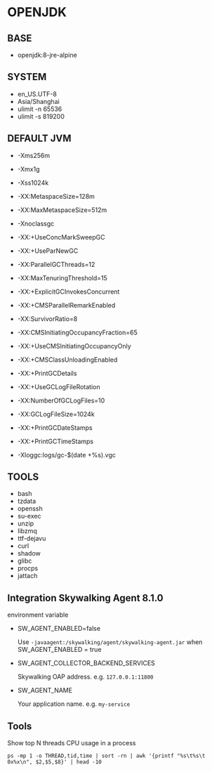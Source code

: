 # OPENJDK

## BASE

* openjdk:8-jre-alpine

## SYSTEM

* en_US.UTF-8
* Asia/Shanghai
* ulimit -n 65536
* ulimit -s 819200

## DEFAULT JVM

* -Xms256m
* -Xmx1g
* -Xss1024k
* -XX:MetaspaceSize=128m
* -XX:MaxMetaspaceSize=512m

* -Xnoclassgc  
* -XX:+UseConcMarkSweepGC
* -XX:+UseParNewGC
* -XX:ParallelGCThreads=12
* -XX:MaxTenuringThreshold=15
* -XX:+ExplicitGCInvokesConcurrent
* -XX:+CMSParallelRemarkEnabled
* -XX:SurvivorRatio=8
* -XX:CMSInitiatingOccupancyFraction=65
* -XX:+UseCMSInitiatingOccupancyOnly
* -XX:+CMSClassUnloadingEnabled

* -XX:+PrintGCDetails
* -XX:+UseGCLogFileRotation
* -XX:NumberOfGCLogFiles=10
* -XX:GCLogFileSize=1024k
* -XX:+PrintGCDateStamps
* -XX:+PrintGCTimeStamps
* -Xloggc:logs/gc-$(date +%s).vgc

## TOOLS

* bash
* tzdata
* openssh
* su-exec
* unzip
* libzmq
* ttf-dejavu
* curl
* shadow
* glibc
* procps
* jattach

## Integration Skywalking Agent 8.1.0

environment variable

* SW_AGENT_ENABLED=false

  Use `-javaagent:/skywalking/agent/skywalking-agent.jar` when SW_AGENT_ENABLED = true

* SW_AGENT_COLLECTOR_BACKEND_SERVICES

  Skywalking OAP address. e.g. `127.0.​0.1:11800`

* SW_AGENT_NAME  

  Your application name. e.g. `my-service`


## Tools

Show top N threads CPU usage in a process

```shell
ps -mp 1 -o THREAD,tid,time | sort -rn | awk '{printf "%s\t%s\t 0x%x\n", $2,$5,$8}' | head -10
```    

